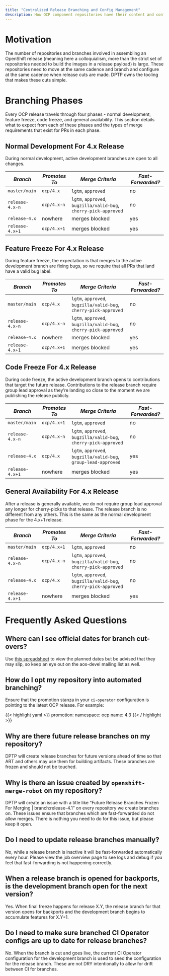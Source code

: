 ```yaml
---
title: "Centralized Release Branching and Config Management"
description: How OCP component repositories have their content and configuration managed centrally.
---
```


# Motivation
The number of repositories and branches involved in assembling an OpenShift release (meaning here a colloquialism, more than the strict set of repositories needed to build the images in a release payload) is large. These repositories need to move at the same cadence and branch and configure at the same cadence when release cuts are made. DPTP owns the tooling that makes these cuts simple.

# Branching Phases
Every OCP release travels through four phases - normal development, feature freeze, code freeze, and general availability. This section details what to expect from each of these phases and the types of merge requirements that exist for PRs in each phase.

## Normal Development For 4.x Release
During normal development, active development branches are open to all changes.

|*Branch*|*Promotes To*|*Merge Criteria*|*Fast-Forwarded?*|
|-|-|-|-|
|`master/main`|`ocp/4.x`|`lgtm`, `approved`|no|
|`release-4.x-n`|`ocp/4.x-n`|`lgtm`, `approved`, `bugzilla/valid-bug`, `cherry-pick-approved`|no|
|`release-4.x`|nowhere|merges blocked|yes|
|`release-4.x+1`|`ocp/4.x+1`|merges blocked|yes|

## Feature Freeze For 4.x Release
During feature freeze, the expectation is that merges to the active development branch are fixing bugs, so we require that all PRs that land have a valid bug label.

|*Branch*|*Promotes To*|*Merge Criteria*|*Fast-Forwarded?*|
|-|-|-|-|
|`master/main`|`ocp/4.x`|`lgtm`, `approved`, `bugzilla/valid-bug`, `cherry-pick-approved`|no|
|`release-4.x-n`|`ocp/4.x-n`|`lgtm`, `approved`, `bugzilla/valid-bug`, `cherry-pick-approved`|no|
|`release-4.x`|nowhere|merges blocked|yes|
|`release-4.x+1`|`ocp/4.x+1`|merges blocked|yes|

## Code Freeze For 4.x Release
During code freeze, the active development branch opens to contributions that target the future release. Contributions to the release branch require group lead approval as they’re landing so close to the moment we are publishing the release publicly.

|*Branch*|*Promotes To*|*Merge Criteria*|*Fast-Forwarded?*|
|-|-|-|-|
|`master/main`|`ocp/4.x+1`|`lgtm`, `approved`|no|
|`release-4.x-n`|`ocp/4.x-n`|`lgtm`, `approved`, `bugzilla/valid-bug`, `cherry-pick-approved`|no|
|`release-4.x`|`ocp/4.x`|`lgtm`, `approved`, `bugzilla/valid-bug`, `group-lead-approved`|yes|
|`release-4.x+1`|nowhere|merges blocked|yes|

## General Availability For 4.x Release
After a release is generally available, we do not require group lead approval any longer for cherry-picks to that release. The release branch is no different from any others. This is the same as the normal development phase for the 4.x+1 release.

|*Branch*|*Promotes To*|*Merge Criteria*|*Fast-Forwarded?*|
|-|-|-|-|
|`master/main`|`ocp/4.x+1`|`lgtm`, `approved`|no|
|`release-4.x-n`|`ocp/4.x-n`|`lgtm`, `approved`, `bugzilla/valid-bug`, `cherry-pick-approved`|no|
|`release-4.x`|`ocp/4.x`|`lgtm`, `approved`, `bugzilla/valid-bug`, `cherry-pick-approved`|no|
|`release-4.x+1`|nowhere|merges blocked|yes|


# Frequently Asked Questions
## Where can I see official dates for branch cut-overs?
Use [this spreadsheet](https://docs.google.com/spreadsheets/u/1/d/19bRYespPb-AvclkwkoizmJ6NZ54p9iFRn6DGD8Ugv2c/edit#gid=0) to view the planned dates but be advised that they may slip, so keep an eye out on the aos-devel mailing list as well.

## How do I opt my repository into automated branching?
Ensure that the promotion stanza in your `ci-operator` configuration is pointing to the latest OCP release. For example:

{{< highlight yaml >}}
promotion:
  namespace: ocp
  name: 4.3
{{< / highlight >}}

## Why are there future release branches on my repository?
DPTP will create release branches for future versions ahead of time so that ART and others may use them for building artifacts. These branches are frozen and should not be touched.

## Why is there an issue created by `openshift-merge-robot` on my repository?
DPTP will create an issue with a title like “Future Release Branches Frozen For Merging | branch:release-4.1” on every repository we create branches on. These issues ensure that branches which are fast-forwarded do not allow merges. There is nothing you need to do for this issue, but please keep it open.

## Do I need to update release branches manually?
No, while a release branch is inactive it will be fast-forwarded automatically every hour. Please view the job overview page to see logs and debug if you feel that fast-forwarding is not happening correctly.

## When a release branch is opened for backports, is the development branch open for the next version?
Yes. When final freeze happens for release X.Y, the release branch for that version opens for backports and the development branch begins to accumulate features for X.Y+1.

## Do I need to make sure branched CI Operator configs are up to date for release branches?
No. When the branch is cut and goes live, the current CI Operator configuration for the development branch is used to seed the configuration for the release branch. These are not DRY intentionally to allow for drift between CI for branches.
